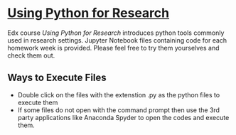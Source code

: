 # [Using Python for Research](https://courses.edx.org/courses/course-v1:HarvardX+PH526x+2T2020/course/)
Edx course *Using Python for Research* introduces python tools commonly used in research settings. Jupyter Notebook files containing code for each homework week is provided. Please feel free to try them yourselves and check them out.

## Ways to Execute Files
* Double click on the files with the extenstion .py as the python files to execute them
* If some files do not open with the command prompt then use the 3rd party applications like Anaconda Spyder to open the codes and execute them.
